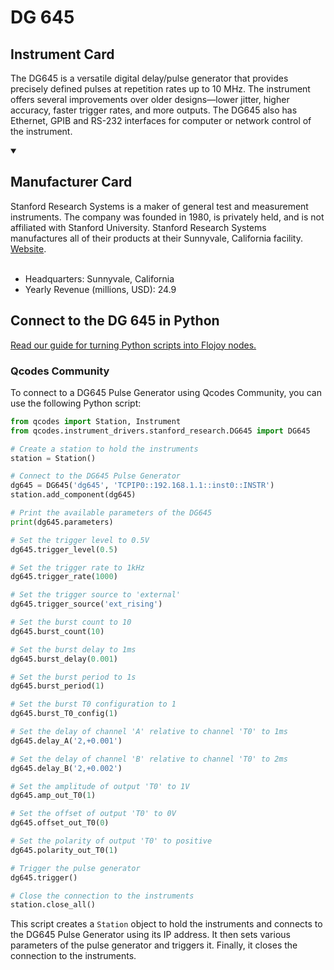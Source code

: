 
# DG 645

## Instrument Card

The DG645 is a versatile digital delay/pulse generator that provides precisely defined pulses at repetition rates up to 10 MHz. The instrument offers several improvements over older designs—lower jitter, higher accuracy, faster trigger rates, and more outputs. The DG645 also has Ethernet, GPIB and RS-232 interfaces for computer or network control of the instrument.

<details open>
<summary><h2>Manufacturer Card</h2></summary>
Stanford Research Systems is a maker of general test and measurement instruments. The company was founded in 1980, is privately held, and is not affiliated with Stanford University. Stanford Research Systems manufactures all of their products at their Sunnyvale, California facility. <a href=https://www.thinksrs.com/index.html>Website</a>.
<br><br>
<ul>
  <li>Headquarters: Sunnyvale, California</li>
  <li>Yearly Revenue (millions, USD): 24.9</li>
</ul>
</details>

## Connect to the DG 645 in Python

[Read our guide for turning Python scripts into Flojoy nodes.](https://docs.flojoy.ai/custom-nodes/creating-custom-node/)


### Qcodes Community

To connect to a DG645 Pulse Generator using Qcodes Community, you can use the following Python script:

```python
from qcodes import Station, Instrument
from qcodes.instrument_drivers.stanford_research.DG645 import DG645

# Create a station to hold the instruments
station = Station()

# Connect to the DG645 Pulse Generator
dg645 = DG645('dg645', 'TCPIP0::192.168.1.1::inst0::INSTR')
station.add_component(dg645)

# Print the available parameters of the DG645
print(dg645.parameters)

# Set the trigger level to 0.5V
dg645.trigger_level(0.5)

# Set the trigger rate to 1kHz
dg645.trigger_rate(1000)

# Set the trigger source to 'external'
dg645.trigger_source('ext_rising')

# Set the burst count to 10
dg645.burst_count(10)

# Set the burst delay to 1ms
dg645.burst_delay(0.001)

# Set the burst period to 1s
dg645.burst_period(1)

# Set the burst T0 configuration to 1
dg645.burst_T0_config(1)

# Set the delay of channel 'A' relative to channel 'T0' to 1ms
dg645.delay_A('2,+0.001')

# Set the delay of channel 'B' relative to channel 'T0' to 2ms
dg645.delay_B('2,+0.002')

# Set the amplitude of output 'T0' to 1V
dg645.amp_out_T0(1)

# Set the offset of output 'T0' to 0V
dg645.offset_out_T0(0)

# Set the polarity of output 'T0' to positive
dg645.polarity_out_T0(1)

# Trigger the pulse generator
dg645.trigger()

# Close the connection to the instruments
station.close_all()
```

This script creates a `Station` object to hold the instruments and connects to the DG645 Pulse Generator using its IP address. It then sets various parameters of the pulse generator and triggers it. Finally, it closes the connection to the instruments.

